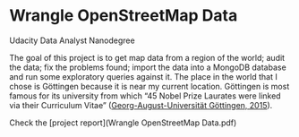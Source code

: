 # Wrangle OpenStreetMap Data
Udacity Data Analyst Nanodegree

The goal of this project is to get map data from a region of the world; audit the data; fix the problems found; import the data into a MongoDB database and run some exploratory queries against it. The place in the world that I chose is Göttingen because it is near my current location. Göttingen is most famous for its university from which “45 Nobel Prize Laurates were linked via their Curriculum Vitae” ([Georg-August-Universität Göttingen, 2015](https://www.uni-goettingen.de/en/nobel-prize-laureates-from-g%C3%B6ttingen/4281.html)). 

Check the [project report](Wrangle OpenStreetMap Data.pdf)
